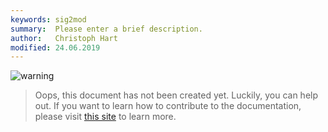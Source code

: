 ```yaml
---
keywords: sig2mod
summary:  Please enter a brief description.
author:   Christoph Hart
modified: 24.06.2019
---
```

  
![warning](/images/icon_warning:64px)  
> Oops, this document has not been created yet. Luckily, you can help out. If you want to learn how to contribute to the documentation, please visit [this site](/glossary/contributing) to learn more.  
